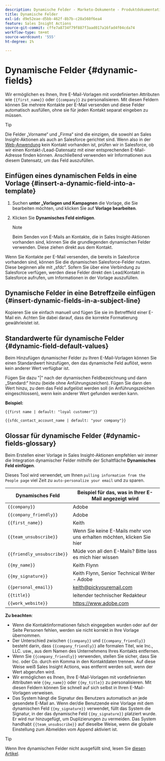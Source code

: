 ```yaml
---
description: Dynamische Felder - Marketo-Dokumente - Produktdokumentation
title: Dynamische Felder
exl-id: d9e52eae-d5bb-462f-8b7b-c28a560f6ea4
feature: Sales Insight Actions
source-git-commit: cffe7a8734f79f887f3aad017a16fad4f04cda74
workflow-type: tm+mt
source-wordcount: '555'
ht-degree: 1%

---
```


# Dynamische Felder {#dynamic-fields}

Wir ermöglichen es Ihnen, Ihre E-Mail-Vorlagen mit vordefinierten Attributen wie `{{first_name}}` oder `{{company}}` zu personalisieren. Mit diesen Feldern können Sie mehrere Kontakte per E-Mail versenden und diese Felder automatisch ausfüllen, ohne sie für jeden Kontakt separat eingeben zu müssen.

>[!TIP]
>
>Die Felder „Vorname“ und „Firma“ sind die einzigen, die sowohl an Sales Insight-Aktionen als auch an Salesforce gerichtet sind. Wenn also in der [Web-Anwendung](https://toutapp.com/login) kein Kontakt vorhanden ist, prüfen wir in Salesforce, ob wir einen Kontakt-/Lead-Datensatz mit einer entsprechenden E-Mail-Adresse finden können. Anschließend verwenden wir Informationen aus diesem Datensatz, um das Feld auszufüllen.

## Einfügen eines dynamischen Felds in eine Vorlage {#insert-a-dynamic-field-into-a-template}

1. Suchen **unter „Vorlagen und Kampagnen** die Vorlage, die Sie bearbeiten möchten, und klicken Sie auf **Vorlage bearbeiten**.

1. Klicken Sie **Dynamisches Feld einfügen**.

   >[!NOTE]
   >
   >Beim Senden von E-Mails an Kontakte, die in Sales Insight-Aktionen vorhanden sind, können Sie die grundlegenden dynamischen Felder verwenden. Diese ziehen direkt aus dem Kontakt.

Wenn Sie Kontakte per E-Mail versenden, die bereits in Salesforce vorhanden sind, können Sie die dynamischen Salesforce-Felder nutzen. Diese beginnen alle mit „sfdc“. Sofern Sie über eine Verbindung zu Salesforce verfügen, werden diese Felder direkt den Lead/Kontakt in Salesforce aufrufen, um Informationen in der Vorlage auszufüllen.

## Dynamische Felder in eine Betreffzeile einfügen {#insert-dynamic-fields-in-a-subject-line}

Kopieren Sie sie einfach manuell und fügen Sie sie im Betrefffeld einer E-Mail ein. Achten Sie dabei darauf, dass die korrekte Formatierung gewährleistet ist.

## Standardwerte für dynamische Felder {#dynamic-field-default-values}

Beim Hinzufügen dynamischer Felder zu Ihren E-Mail-Vorlagen können Sie einen Standardwert hinzufügen, den das dynamische Feld auflöst, wenn kein anderer Wert verfügbar ist.

Fügen Sie dazu &quot;|&quot; nach der dynamischen Feldbezeichnung und dann „Standard:“ hinzu (beide ohne Anführungszeichen). Fügen Sie dann den Wert hinzu, zu dem das Feld aufgelöst werden soll (in Anführungszeichen eingeschlossen), wenn kein anderer Wert gefunden werden kann.

**Beispiel:**

`{{first name | default: "loyal customer"}}`

`{{sfdc_contact_account_name | default: "your company"}}`

## Glossar für dynamische Felder {#dynamic-fields-glossary}

Beim Erstellen einer Vorlage in Sales Insight-Aktionen empfehlen wir immer die Integration dynamischer Felder mithilfe der Schaltfläche **Dynamisches Feld einfügen**.

Dieses Tool wird verwendet, um Ihnen `pulling information from the People page` viel Zeit zu `auto-personalize your email` und zu sparen.

| Dynamisches Feld | Beispiel für das, was in Ihrer E-Mail angezeigt wird |
|---|---|
| `{{company}}` | Adobe |
| `{{company_friendly}}` | Adobe |
| `{{first_name}}` | Keith |
| `{{team_unsubscribe}}` | Wenn Sie keine E-Mails mehr von uns erhalten möchten, klicken Sie hier |
| `{{friendly_unsubscribe}}` | Müde von all den E-Mails? Bitte lass es mich hier wissen |
| `{{my_name}}` | Keith Flynn |
| `{{my_signature}}` | Keith Flynn, Senior Technical Writer - Adobe |
| `{{personal_email}}` | keith@pickyouremail.com |
| `{{title}}` | leitender technischer Redakteur |
| `{{work_website}}` | https://www.adobe.com |

**Zu beachten**:

* Wenn die Kontaktinformationen falsch eingegeben wurden oder auf der Seite Personen fehlen, werden sie nicht korrekt in Ihre Vorlage übernommen.
* Der Unterschied zwischen `{{company}}` und `{{company_friendly}}` besteht darin, dass `{{company_friendly}}` alle formalen Titel, wie Inc., LLC. usw., aus dem Namen des Unternehmens Ihres Kontakts entfernen.
* Wenn Sie `{{company_friendly}}` verwenden, stellen Sie sicher, dass Sie Inc. oder Co. durch ein Komma in den Kontaktdaten trennen. Auf diese Weise weiß Sales Insight Actions, was entfernt werden soll, wenn der Wert abgerufen wird.
* Wir ermöglichen es Ihnen, Ihre E-Mail-Vorlagen mit vordefinierten Attributen wie `{{my_name}}` oder `{{my_title}}` zu personalisieren. Mit diesen Feldern können Sie schnell auf sich selbst in Ihren E-Mail-Vorlagen verweisen.
* Das System hängt die Signatur des Benutzers automatisch an jede gesendete E-Mail an. Wenn der/die Benutzende eine Vorlage mit dem dynamischen Feld `{{my_signature}}` verwendet, füllt das System die Signatur, in der das dynamische Feld `{{my_signature}}` platziert wurde. Er wird nur hinzugefügt, um Duplizierungen zu vermeiden. Das System handhabt `{{team_unsubscribe}}` auf dieselbe Weise, wenn die globale Einstellung zum Abmelden vom Append aktiviert ist.

>[!TIP]
>
>Wenn Ihre dynamischen Felder nicht ausgefüllt sind, lesen Sie [diesen Artikel](/help/marketo/product-docs/marketo-sales-insight/actions/faq/why-arent-my-dynamic-fields-filling-out.md).
